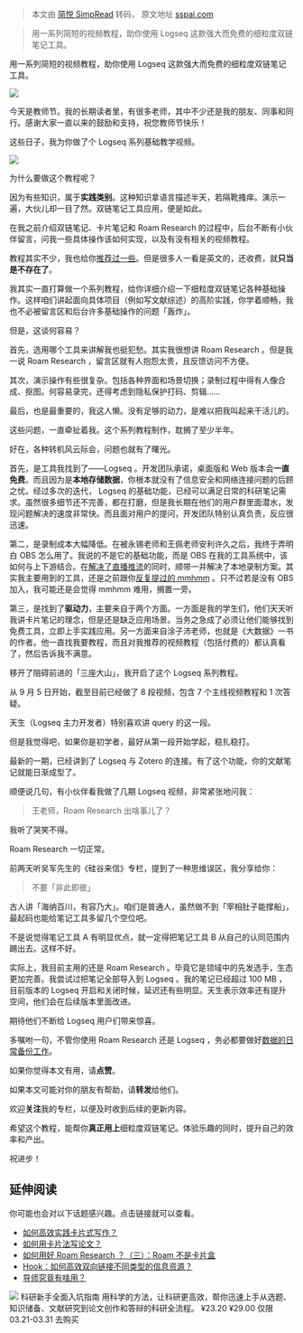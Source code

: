 > 本文由 [简悦 SimpRead](http://ksria.com/simpread/) 转码， 原文地址 [sspai.com](https://sspai.com/post/68684)

> 用一系列简短的视频教程，助你使用 Logseq 这款强大而免费的细粒度双链笔记工具。

用一系列简短的视频教程，助你使用 Logseq 这款强大而免费的细粒度双链笔记工具。

![](https://cdn.sspai.com/2021/09/10/article/2a45e7676a4ce0914748fa2b10636df6)

今天是教师节。我的长期读者里，有很多老师，其中不少还是我的朋友、同事和同行。感谢大家一直以来的鼓励和支持，祝您教师节快乐！

这些日子，我为你做了个 Logseq 系列基础教学视频。

![](https://cdn.sspai.com/2021/09/10/article/7722e8439133efe0d4fc2b675781e203)

为什么要做这个教程呢？

因为有些知识，属于**实践类别**。这种知识拿语言描述半天，若隔靴搔痒。演示一遍，大伙儿却一目了然。双链笔记工具应用，便是如此。

在我之前介绍双链笔记、卡片笔记和 Roam Research 的过程中，后台不断有小伙伴留言，问我一些具体操作该如何实现，以及有没有相关的视频教程。

教程其实不少，我也给你[推荐过一些](https://sspai.com/post/67051)。但是很多人一看是英文的，还收费，就**只当是不存在了**。

我其实一直打算做一个系列教程，给你详细介绍一下细粒度双链笔记各种基础操作。这样咱们讲起面向具体项目（例如写文献综述）的高阶实践，你学着顺畅，我也不必被留言区和后台许多基础操作的问题「轰炸」。

但是，这谈何容易？

首先，选用哪个工具来讲解我也挺犯愁。其实我很想讲 Roam Research 。但是我一说 Roam Research ，留言区就有人抱怨太贵，且反馈访问不方便。

其次，演示操作有些很复杂。包括各种界面和场景切换；录制过程中得有人像合成、抠图。何容易录完，还得考虑到隐私保护打码、剪辑……

最后，也是最重要的，我这人懒。没有足够的动力，是难以把我叫起来干活儿的。

这些问题，一直牵扯着我。这个系列教程制作，耽搁了至少半年。

好在，各种转机风云际会，问题也就有了曙光。

首先，是工具我找到了——Logseq 。开发团队承诺，桌面版和 Web 版本会**一直免费**。而且因为是**本地存储数据**，你根本就没有了信息安全和网络连接问题的后顾之忧。经过多次的迭代， Logseq 的基础功能，已经可以满足日常的科研笔记需求。虽然很多细节还不完善，都在打磨，但是我长期在他们的用户群里面潜水，发现问题解决的速度非常快。而且面对用户的提问，开发团队特别认真负责，反应很迅速。

第二，是录制成本大幅降低。在被永锡老师和王佩老师安利许久之后，我终于弄明白 OBS 怎么用了。我说的不是它的基础功能，而是 OBS 在我的工具系统中，该如何与上下游结合。在[解决了直播推流](https://mp.weixin.qq.com/s/6QhlvhIRXSwmsX1abMHPbg)的同时，顺带一并解决了本地录制方案。其实我主要用到的工具，还是之前跟你[反复提过的 mmhmm](https://sspai.com/post/63042) 。只不过若是没有 OBS 加入，我可能还是会觉得 mmhmm 难用，搁置一旁。

第三，是找到了**驱动力**，主要来自于两个方面。一方面是我的学生们，他们天天听我讲卡片笔记的理念，但是还是缺乏应用场景。当务之急成了必须让他们能够找到免费工具，立即上手实践应用。另一方面来自涂子沛老师，也就是《大数据》一书的作者。他一直找我要教程，而且对我推荐的视频教程（包括付费的）都认真看了，然后告诉我不满意。

移开了阻碍前进的「三座大山」，我开启了这个 Logseq 系列教程。

从 9 月 5 日开始，截至目前已经做了 8 段视频，包含 7 个主线视频教程和 1 次答疑。

天生（Logseq 主力开发者）特别喜欢讲 query 的这一段。

  

但是我觉得吧，如果你是初学者，最好从第一段开始学起，稳扎稳打。

  

最新的一期，已经讲到了 Logseq 与 Zotero 的连接。有了这个功能，你的文献笔记就能日渐成型了。

  

顺便说几句，有小伙伴看我做了几期 Logseq 视频，非常紧张地问我：

> 王老师，Roam Research 出啥事儿了？  

我听了哭笑不得。

Roam Research 一切正常。

前两天听吴军先生的《硅谷来信》专栏，提到了一种思维误区，我分享给你：

> 不要「非此即彼」

古人讲「海纳百川，有容乃大」。咱们是普通人，虽然做不到「宰相肚子能撑船」，最起码也能给笔记工具多留几个空位吧。

不是说觉得笔记工具 A 有明显优点，就一定得把笔记工具 B 从自己的认同范围内踢出去。这样不好。

实际上，我目前主用的还是 Roam Research 。毕竟它是领域中的先发选手，生态更加完善。我尝试过把笔记全部导入到 Logseq 。我的笔记已经超过 100 MB ，目前版本的 Logseq 开启和关闭时候，延迟还有些明显。天生表示效率还有提升空间，他们会在后续版本里面改进。

期待他们不断给 Logseq 用户们带来惊喜。

多嘱咐一句，不管你使用 Roam Research 还是 Logseq ，务必都要做好[数据的日常备份工作](https://sspai.com/post/60633)。

如果你觉得本文有用，请**点赞**。

如果本文可能对你的朋友有帮助，请**转发**给他们。

欢迎**关注**我的专栏，以便及时收到后续的更新内容。

希望这个教程，能帮你**真正用上**细粒度双链笔记。体验乐趣的同时，提升自己的效率和产出。

祝进步！

**延伸阅读**
--------

你可能也会对以下话题感兴趣。点击链接就可以查看。

*   [如何高效实践卡片式写作？](https://sspai.com/post/59314)
*   [如何用卡片法写论文？](https://sspai.com/post/59314)
*   [如何用好 Roam Research ？（三）：Roam 不是卡片盒](https://sspai.com/post/67087)
*   [Hook：如何高效双向链接不同类型的信息资源？](https://sspai.com/post/68344)
*   [导师究竟有啥用？](https://sspai.com/post/66267)

![](https://cdn.sspai.com/article/01730fbc-b7f9-157f-853f-135ba65e4939.jpg?imageMogr2/auto-orient/quality/95/thumbnail/!200x268r/gravity/Center/crop/200x268/interlace/1) 科研新手全面入坑指南 用科学的方法，让科研更高效，帮你迅速上手从选题、知识储备、文献研究到论文创作和答辩的科研全流程。 ¥23.20 ¥29.00 仅限 03.21-03.31 去购买